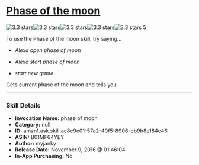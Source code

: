 # [Phase of the moon](http://alexa.amazon.com/#skills/amzn1.ask.skill.ac8c9e01-57a2-40f5-8906-bb9b8e184c46)
![3.3 stars](../../images/ic_star_black_18dp_1x.png)![3.3 stars](../../images/ic_star_black_18dp_1x.png)![3.3 stars](../../images/ic_star_black_18dp_1x.png)![3.3 stars](../../images/ic_star_half_black_18dp_1x.png)![3.3 stars](../../images/ic_star_border_black_18dp_1x.png) 5

To use the Phase of the moon skill, try saying...

* *Alexa open phase of moon*

* *Alexa start phase of moon*

* *start new game*

Gets current phase of the moon and tells you.

***

### Skill Details

* **Invocation Name:** phase of moon
* **Category:** null
* **ID:** amzn1.ask.skill.ac8c9e01-57a2-40f5-8906-bb9b8e184c46
* **ASIN:** B01MF64YEY
* **Author:** myjanky
* **Release Date:** November 9, 2016 @ 01:46:04
* **In-App Purchasing:** No
